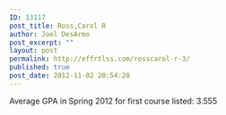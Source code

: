 ```yaml
---
ID: 13117
post_title: Ross,Carol R
author: Joel DesArmo
post_excerpt: ""
layout: post
permalink: http://effrtlss.com/rosscarol-r-3/
published: true
post_date: 2012-11-02 20:54:20
---
```

<p>Average GPA in Spring 2012 for first course listed: 3.555</p>